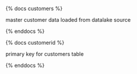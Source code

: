 {% docs customers %}

master customer data loaded from datalake source

{% enddocs %}

{% docs customerid %}

primary key for customers table

{% enddocs %}